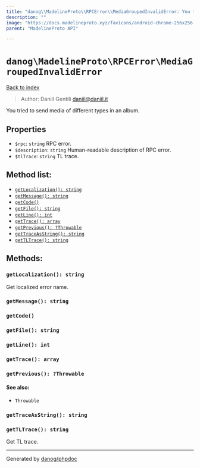 ```yaml
---
title: "danog\\MadelineProto\\RPCError\\MediaGroupedInvalidError: You tried to send media of different types in an album."
description: ""
image: "https://docs.madelineproto.xyz/favicons/android-chrome-256x256.png"
parent: "MadelineProto API"

---
```

# `danog\MadelineProto\RPCError\MediaGroupedInvalidError`
[Back to index](../../../index.html)

> Author: Daniil Gentili <daniil@daniil.it>  
  

You tried to send media of different types in an album.  



## Properties
* `$rpc`: `string` RPC error.
* `$description`: `string` Human-readable description of RPC error.
* `$tlTrace`: `string` TL trace.

## Method list:
* [`getLocalization(): string`](#getLocalization)
* [`getMessage(): string`](#getMessage)
* [`getCode()`](#getCode)
* [`getFile(): string`](#getFile)
* [`getLine(): int`](#getLine)
* [`getTrace(): array`](#getTrace)
* [`getPrevious(): ?Throwable`](#getPrevious)
* [`getTraceAsString(): string`](#getTraceAsString)
* [`getTLTrace(): string`](#getTLTrace)

## Methods:
### <a name="getLocalization"></a> `getLocalization(): string`

Get localized error name.



### <a name="getMessage"></a> `getMessage(): string`





### <a name="getCode"></a> `getCode()`





### <a name="getFile"></a> `getFile(): string`





### <a name="getLine"></a> `getLine(): int`





### <a name="getTrace"></a> `getTrace(): array`





### <a name="getPrevious"></a> `getPrevious(): ?Throwable`




#### See also: 
* `Throwable`




### <a name="getTraceAsString"></a> `getTraceAsString(): string`





### <a name="getTLTrace"></a> `getTLTrace(): string`

Get TL trace.



---
Generated by [danog/phpdoc](https://phpdoc.daniil.it)
